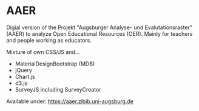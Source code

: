 # AAER

Digial version of the Projekt "Augsburger Analyse- und Evalutationsraster" (AAER) to analyze Open Educational Resources (OER). Mainly for teachers and people working as educators.

Mixture of own CSS/JS and...

- MaterialDesignBootstrap (MDB)
- jQuery
- Chart.js
- d3.js
- SurveyJS including SurveyCreator

Available under: https://aaer.zlbib.uni-augsburg.de
